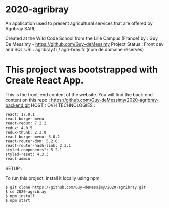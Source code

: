# 2020-agribray

An application used to present agricultural services that are offered by Agribray SARL.

Created at the Wild Code School from the Lille Campus (France) by : Guy De Messimy - https://github.com/Guy-deMessimy
Project Status : Front dev and SQL 
URL: agribray.fr / agri-bray.fr (nom de domaine réservés)

# This project was bootstrapped with Create React App.

This is the front-end content of the website. You will find the back-end content on this repo : https://github.com/Guy-deMessimy/2020-agribray-backend.git
HOST : OVH
TECHNOLOGIES :

    react: 17.0.1
    react-burger-menu
    react-redux: 7.2.2
    redux: 4.0.5
    redux-thunk: 2.3.0
    react-burger-menu: 3.0.2
    react-router-dom: 5.2.0
    react-router-hash-link: 2.3.1
    styled-components": 5.2.1
    styled-reset: 4.3.3
    react-admin

SETUP :

To run this project, install it locally using npm:

    $ git clone https://github.com/Guy-deMessimy/2020-agribray.git
    $ cd 2020-agribray
    $ npm install
    $ npm start


